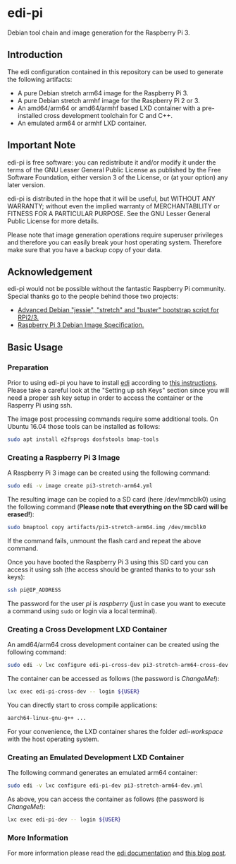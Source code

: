 # edi-pi

Debian tool chain and image generation for the Raspberry Pi 3.

## Introduction

The edi configuration contained in this repository can be used to
generate the following artifacts:

* A pure Debian stretch arm64 image for the Raspberry Pi 3.
* A pure Debian stretch armhf image for the Raspberry Pi 2 or 3.
* An amd64/arm64 or amd64/armhf based LXD container with a pre-installed
cross development toolchain for C and C++.
* An emulated arm64 or armhf LXD container.

## Important Note

edi-pi is free software: you can redistribute it and/or modify
it under the terms of the GNU Lesser General Public License as published by
the Free Software Foundation, either version 3 of the License, or
(at your option) any later version.

edi-pi is distributed in the hope that it will be useful,
but WITHOUT ANY WARRANTY; without even the implied warranty of
MERCHANTABILITY or FITNESS FOR A PARTICULAR PURPOSE.  See the
GNU Lesser General Public License for more details.

Please note that image generation operations require superuser privileges
and therefore you can easily break your host operating system. Therefore
make sure that you have a backup copy of your data.

## Acknowledgement

edi-pi would not be possible without the fantastic Raspberry Pi community.
Special thanks go to the people behind those two projects:

* [Advanced Debian "jessie", "stretch" and "buster" bootstrap script for RPi2/3.](https://github.com/drtyhlpr/rpi23-gen-image)
* [Raspberry Pi 3 Debian Image Specification.](https://github.com/Debian/raspi3-image-spec)


## Basic Usage

### Preparation

Prior to using edi-pi you have to install [edi](http://www.get-edi.io)
according to
[this instructions](http://docs.get-edi.io/en/latest/getting_started.html).
Please take a careful look at the "Setting up ssh Keys" section since you
will need a proper ssh key setup in order to access the container or
the Rasperry Pi using ssh.

The image post processing commands require some additional tools. On
Ubuntu 16.04 those tools can be installed as follows:

``` bash
sudo apt install e2fsprogs dosfstools bmap-tools
```

### Creating a Raspberry Pi 3 Image

A Raspberry Pi 3 image can be created using the following command:

``` bash
sudo edi -v image create pi3-stretch-arm64.yml
```

The resulting image can be copied to a SD card (here /dev/mmcblk0)
using the following command
(**Please note that everything on the SD card will be erased!**):

``` bash
sudo bmaptool copy artifacts/pi3-stretch-arm64.img /dev/mmcblk0
```

If the command fails, unmount the flash card and repeat the above command.

Once you have booted the Raspberry Pi 3 using this SD card you can
access it using ssh (the access should be granted thanks to to your
ssh keys):

``` bash
ssh pi@IP_ADDRESS
```

The password for the user _pi_ is _raspberry_ (just in case you want to
execute a command using `sudo` or login via a local terminal).

### Creating a Cross Development LXD Container

An amd64/arm64 cross development container can be created using the
following command:

``` bash
sudo edi -v lxc configure edi-pi-cross-dev pi3-stretch-arm64-cross-dev.yml
```

The container can be accessed as follows (the password is _ChangeMe!_):

``` bash
lxc exec edi-pi-cross-dev -- login ${USER}
```

You can directly start to cross compile applications:

``` bash
aarch64-linux-gnu-g++ ...
```

For your convenience, the LXD container shares the folder _edi-workspace_
with the host operating system.

### Creating an Emulated Development LXD Container

The following command generates an emulated arm64 container:

``` bash
sudo edi -v lxc configure edi-pi-dev pi3-stretch-arm64-dev.yml
```

As above, you can access the container as follows (the password is _ChangeMe!_):

``` bash
lxc exec edi-pi-dev -- login ${USER}
```

### More Information

For more information please read the [edi documentation](http://docs.get-edi.io) and 
[this blog post](http://www.get-edi.io/A-new-Approach-to-Operating-System-Image-Generation/).
